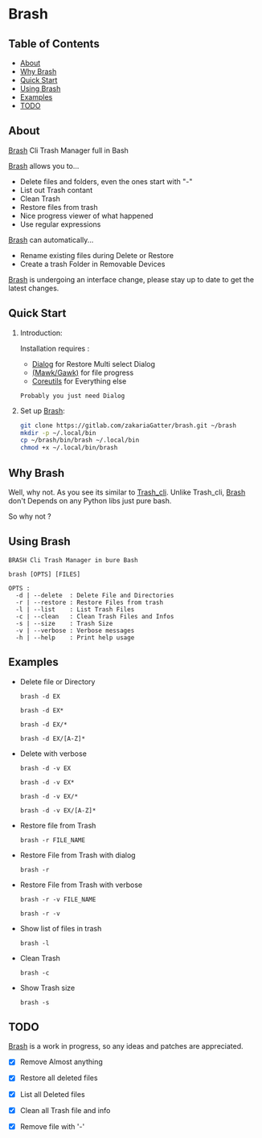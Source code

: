 # Brash

## Table of Contents

- [About](#about)
- [Why Brash](#why_brash)
- [Quick Start](#quick-start)
- [Using Brash](#using-brash)
- [Examples](#examples)
- [TODO](#todo)

## About

[Brash] Cli Trash Manager full in Bash

[Brash] allows you to...

* Delete files and folders, even the ones start with "-"
* List out Trash contant
* Clean Trash
* Restore files from trash
* Nice progress viewer of what happened
* Use regular expressions

[Brash] can automatically...

* Rename existing files during Delete or Restore
* Create a trash Folder in Removable Devices

[Brash] is undergoing an interface change, please stay up to date to get the latest changes.

## Quick Start

1. Introduction:

   Installation requires :
	* [Dialog](https://invisible-island.net/dialog/) for Restore Multi select Dialog
    * [(Mawk/Gawk)](http://invisible-island.net/mawk/mawk.html) for file progress
    * [Coreutils](https://www.gnu.org/software/coreutils) for Everything else

    `Probably you just need Dialog`

2. Set up [Brash]:

	``` bash
	git clone https://gitlab.com/zakariaGatter/brash.git ~/brash
	mkdir -p ~/.local/bin
	cp ~/brash/bin/brash ~/.local/bin
	chmod +x ~/.local/bin/brash
	```

## Why Brash

Well, why not. As you see its similar to [Trash_cli](https://github.com/andreafrancia/trash-cli). Unlike Trash_cli, [Brash] don't Depends on any Python libs just pure bash.

So why not ?

## Using Brash

```
BRASH Cli Trash Manager in bure Bash

brash [OPTS] [FILES]

OPTS :
  -d | --delete  : Delete File and Directories
  -r | --restore : Restore Files from trash
  -l | --list    : List Trash Files
  -c | --clean   : Clean Trash Files and Infos
  -s | --size    : Trash Size
  -v | --verbose : Verbose messages
  -h | --help    : Print help usage

```

## Examples

* Delete file or Directory

    `brash -d EX `

    `brash -d EX*`

    `brash -d EX/*`

    `brash -d EX/[A-Z]*`

* Delete with verbose

    `brash -d -v EX`

    `brash -d -v EX*`

    `brash -d -v EX/*`

    `brash -d -v EX/[A-Z]*`

* Restore file from Trash

    `brash -r FILE_NAME`

* Restore File from Trash with dialog

    `brash -r `

* Restore File from Trash with verbose

    `brash -r -v FILE_NAME`

    `brash -r -v`

* Show list of files in trash

    `brash -l`

* Clean Trash

    `brash -c`

* Show Trash size

    `brash -s`

## TODO
[Brash] is a work in progress, so any ideas and patches are appreciated.

* [X] Remove Almost anything
* [X] Restore all deleted files
* [X] List all Deleted files
* [X] Clean all Trash file and info
* [X] Remove file with '-'


[Brash]:http://github.com/zakariagatter/brash

